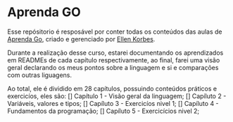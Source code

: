 # Aprenda GO

Esse repósitorio é resposável por conter todas os conteúdos das aulas de [Aprenda Go](https://www.youtube.com/playlist?list=PLCKpcjBB_VlBsxJ9IseNxFllf-UFEXOdg), criado e gerenciado por [Ellen Korbes]().

Durante a realização desse curso, estarei documentando os aprendizados em READMEs de cada capítulo respectivamente, ao final, farei uma visão geral declarando os meus pontos sobre a linguagem e si e comparações com outras liguagens.

Ao total, ele é dividido em 28 capítulos, possuindo conteúdos práticos e exercicíos, eles são:
[] Capítulo 1 - Visão geral da linguagem;
[] Capíluto 2 - Variáveis, valores e tipos;
[] Capíluto 3 - Exercicíos nivel 1;
[] Capíluto 4 - Fundamentos da programação;
[] Capíluto 5 - Exercicícios nivel 2;